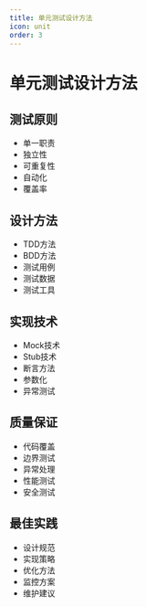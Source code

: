 ```yaml
---
title: 单元测试设计方法
icon: unit
order: 3
---
```


# 单元测试设计方法

## 测试原则
- 单一职责
- 独立性
- 可重复性
- 自动化
- 覆盖率

## 设计方法
- TDD方法
- BDD方法
- 测试用例
- 测试数据
- 测试工具

## 实现技术
- Mock技术
- Stub技术
- 断言方法
- 参数化
- 异常测试

## 质量保证
- 代码覆盖
- 边界测试
- 异常处理
- 性能测试
- 安全测试

## 最佳实践
- 设计规范
- 实现策略
- 优化方法
- 监控方案
- 维护建议
